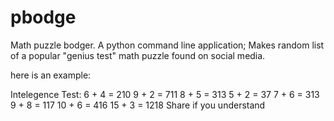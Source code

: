 # pbodge
Math puzzle bodger. A python command line application; Makes random list of a popular "genius test" math puzzle found on social media.

here is an example:

  Intelegence Test:
  6 + 4 = 210
  9 + 2 = 711
  8 + 5 = 313
  5 + 2 = 37
  7 + 6 = 313
  9 + 8 = 117
  10 + 6 = 416
  15 + 3 = 1218
  Share if you understand
  
